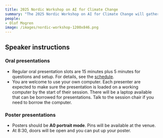 ```yaml
---
title: 2025 Nordic Workshop on AI for Climate Change
summary: "The 2025 Nordic Workshop on AI for Climate Change will gather researchers from the Nordics. This one-day, in-person workshop, will take place in Gothenburg, Sweden, May 13th 2025. The workshop will feature a mix of keynotes, oral presentations, and posters around the topics of AI for climate change, including AI for biodiversity and the green transition. The workshop will be a meeting point for a wide range of researchers from (primarily) around the Nordic countries."
people:
- Olof Mogren
image: /images/nordic-workshop-1200x846.png
---
```


<style>
img {
  width: 12em;
  float: right;
  padding: 1em 0em 1em 1em;
}
</style>


## Speaker instructions

### Oral presentations

* Regular oral presentation slots are 15 minutes plus 5 minutes for questions and setup. For details, see the [schedule](schedule.html).
* You are welcome to use your own computer. Each presenter are expected to make sure the presentation is loaded on a working computer by the start of their session. There will be a laptop available that can be borrowed for presentations. Talk to the session chair if you need to borrow the computer.

### Poster presentations

* Posters should be **A0 portrait mode**. Pins will be available at the venue.
* At 8:30, doors will be open and you can put up your poster.

